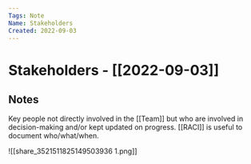 ```yaml
---
Tags: Note
Name: Stakeholders
Created: 2022-09-03
---
```

# Stakeholders - [[2022-09-03]]
## Notes
Key people not directly involved in the [[Team]] but who are involved in decision-making and/or kept updated on progress. [[RACI]] is useful to document who/what/when.

![[share_3521511825149503936 1.png]]